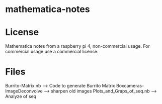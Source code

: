 # mathematica-notes

# License
Mathematica notes from a raspberry pi 4, non-commercial usage. 
For commercial usage use a commercial license.

# Files

Burrito-Matrix.nb --> Code to generate Burrito Matrix
Boxcameras-ImageDeconvolve --> sharpen old images
Plots_and_Graps_of_seq.nb --> Analyze of seq